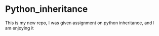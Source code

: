 # Python_inheritance
This is my new repo, I was given assignment on python inheritance, and I am enjoying it
